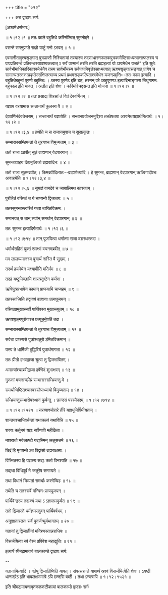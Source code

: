 +++
title = "०१२"

+++
अथ द्वादशः सर्गः  

\[अश्वमेधसंभारः\]  

 ॥ १।१२।१ ॥ ततः काले बहुतिथे कस्मिंश्चित् सुमनोहरे ।  

वसन्ते समनुप्राप्ते राज्ञो यष्टुं मनो ऽभवत्  ॥  १  ॥   

एवमानीतादृश्यशृङ्गात् पुत्रप्राप्तौ निश्चितायां तस्याश्च तदसाधारणफलकपुत्रकामेष्टिसाध्यत्वात्तत्फलस्य च पापप्रतिबन्धे प्रतिबन्धस्यावश्यकत्वात् ऽ सर्वं पाप्मानं तरति तरति ब्रह्महत्यां यो ऽश्वमेधेन यजते" इति श्रुतेः सार्वभौमाधिकारिकाश्वमेधेनैव तस्य सार्वभौमस्य सर्वपापनिवृत्तेस्साध्यत्वात् ऋश्यशृङ्गप्रसङ्गात् प्रागेव च सामान्यतस्तत्तत्प्रकृतेस्संक्षिप्तत्वाच्च प्रथमं प्रथमसङ्कल्पिताश्वमेधेन यजनप्रवृत्तिः--ततः काल इत्यादि । बहुतिथेबहूनां पूरणो बहुतिथः । ऽतस्य पुरणेऽ इति ढट्, तस्मन् परे ऽबहुपूगणऽ इत्यादिनाङ्गस्य तिथुगागमः बहुकाल इति यावत् । अतीत इति शेषः । कस्मिंश्चिद्वसन्त इति योजना ॥ १।१२।१ ॥   

 ॥ १।१२।२ ॥ ततः प्रसाद्य शिरसां तं विप्रं देववर्णिनम् ।  

यज्ञाय वरयामास सन्तानार्थं कुलस्य वै  ॥  २  ॥   

देववर्णिनंदेवतेजसम् । सन्तानार्थं यज्ञायेति । सन्तानप्रयोजनमुद्दिश्य तच्छेषतया अश्वमेधयज्ञार्थमित्यर्थः ॥ १।१२।२ ॥   

 ॥ १।१२।३,४ ॥ तथेति च स राजानमुवाच च सुसत्कृतः ।  

सम्भारास्सम्भ्रियन्तां ते तुरगश्च विमुच्यताम्  ॥  ३  ॥   

ततो राजा ऽब्रवीत् सूतं ब्राह्मणान् वेदपारगान् ।  

सुमन्त्रावाहय क्षिप्रमृत्विजो ब्रह्मवादिनः  ॥  ४  ॥   

ततो राजा सूतमब्रवीत् । किमब्रवीदित्यतः--ब्राह्मणेत्यादि । हे सुमन्त्र, ब्राह्मणान् वेदपारगान् ऋत्विगादीश्च आवाहयेति ॥ १।१२।३,४ ॥   

 ॥ १।१२।५,६ ॥ सुयज्ञं वामदेवं च जाबालिमथ काश्यपम् ।  

पुरोहितं वसिष्ठं च ये चाप्यन्ये द्विजातयः  ॥  ५  ॥   

ततस्सुमन्त्रस्त्वरितं गत्वा त्वरितविक्रमः ।  

समानयत् स तान् सर्वान् समर्थान् वेदपारगान्  ॥  ६  ॥   

ततः सुमन्त्र इत्यादिर्गतार्थः ॥ १।१२।६ ॥   

 ॥ १।१२।७१४ ॥ तान् पूजयित्वा धर्मात्मा राजा दशरथस्तदा ।  

धर्मार्थसहितं युक्तं श्लक्ष्णं वचनमब्रवीत्  ॥  ७  ॥   

मम लालप्यमानस्य पुत्रार्थं नास्ति वै सुखम् ।  

तदर्थं हयमेधेन यक्ष्यामीति मतिर्मम  ॥  ८  ॥   

तदहं यष्टुमिच्छामि शास्त्रदृष्टेन कर्मणा ।  

ऋषिपुत्रप्रभावेन कामान् प्राप्स्यामि चाप्यहम्  ॥  ९  ॥   

ततस्साध्विति तद्वाक्यं ब्राह्मणाः प्रत्यपूजयन् ।  

वसिष्ठप्रमुखास्सर्वे पार्थिवस्य मुखाच्च्युतम्  ॥  १०  ॥   

ऋष्यशृङ्गपुरोगाश्च प्रत्यूचुर्नृषतिं तदा ।  

सम्भारास्सम्भ्रियन्तां ते तुरगश्च विमुच्यताम्  ॥  ११  ॥   

सर्वथा प्राप्स्यसे पुत्रांश्चतुरो ऽमितविक्रमान् ।  

यस्य ते धार्मिकी बुद्धिरियं पुत्रार्थमागता  ॥  १२  ॥   

ततः प्रीतो ऽभवद्राजा श्रुत्वा तु द्विजभाषितम् ।  

अमात्यांश्चाब्रवीद्राजा हर्षेणेदं शुभाक्षरम्  ॥  १३  ॥   

गुरूणां वचनाच्छीघ्रं सम्भारास्सम्भ्रियन्तु मे ।  

समर्थाधिष्ठितश्चाश्वस्सोपाध्यायो विमुच्यताम्  ॥  १४ ।  

सम्भ्रियन्तुसम्भारोपस्थानं कुर्वन्तु । छान्दसं परस्मैपदम् ॥ १।१२।७१४ ॥   

 ॥ १।१२।१५२१ ॥ सरय्वाश्चोत्तरे तीरे यज्ञभूमिर्विधीयताम् ।  

शान्तयश्चाभिवर्धन्तां यथाकल्पं यथाविधि  ॥  १५  ॥   

शक्यः कर्तुमयं यज्ञः सर्वेणापि महीक्षिता ।  

नापराधो भवेत्कष्टो यद्यस्मिन् क्रतुसत्तमे  ॥  १६  ॥   

छिद्रं हि मृगयन्ते ऽत्र विद्वांसो ब्रह्मराक्षसाः ।  

विघ्नितस्य हि यज्ञस्य सद्यः कर्ता विनश्यति  ॥  १७  ॥   

तद्यथा विधिपूर्वं मे क्रतुरेष समाप्यते ।  

तथा विधानं क्रियतां समर्थाः करणेष्विह  ॥  १८  ॥   

तथेति च ततस्सर्वे मन्त्रिणः प्रत्यपूजयन् ।  

पार्थिवेन्द्रस्य तद्वाक्यं यथा ऽ ऽज्ञप्तमकुर्वत  ॥  १९  ॥   

ततो द्विजास्ते धर्मज्ञमस्तुवन् पार्थिवर्षभम् ।  

अनुज्ञातास्ततः सर्वे पुनर्जग्मुर्यथागतम्  ॥  २०  ॥   

गतानां तु द्विजातीनां मन्त्रिणस्तान्नराधिपः  ॥   

विसर्जयित्वा स्वं वेश्म प्रविवेश महाद्युतिः  ॥  २१  ॥   

इत्यार्षे श्रीमद्रामायणे बालकाण्डे द्वादशः सर्गः  

--  

गतानामित्यादि । गतेषु द्विजातिष्विति यावत् । संवत्सरान्ते यागार्थं अश्वं विसर्जयित्वेति शेषः । ऽषष्ठी धानादरेऽ इति भावलक्षणमात्रे ऽपि छन्दसि षष्ठी । तथा ऽन्यत्रापि ॥ १।१२।१५२१ ॥   

इति श्रीमद्रामायणामृतकतकटीकायां बालकाण्डे द्वादशः सर्गः  

  

